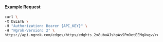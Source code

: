 <!-- Code generated for API Clients. DO NOT EDIT. -->

#### Example Request

```bash
curl \
-X DELETE \
-H "Authorization: Bearer {API_KEY}" \
-H "Ngrok-Version: 2" \
https://api.ngrok.com/edges/https/edghts_2x8ubuAJshpAs9PmOetEEMqXvgv/routes/edghtsrt_2x8ubxf3SQ4rM4G1Bc3jnxMZ1k5
```
